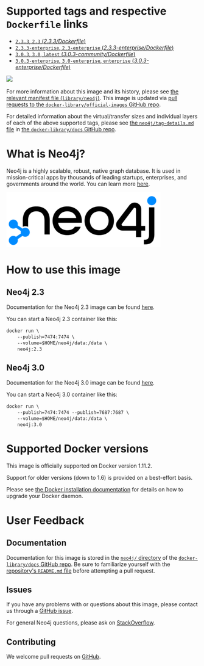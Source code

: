 # Supported tags and respective `Dockerfile` links

-	[`2.3.3`, `2.3` (*2.3.3/Dockerfile*)](https://github.com/neo4j/docker-neo4j/blob/89955a10604656aa8def4e3d658cc870818d7535/2.3.3/Dockerfile)
-	[`2.3.3-enterprise`, `2.3-enterprise` (*2.3.3-enterprise/Dockerfile*)](https://github.com/neo4j/docker-neo4j/blob/89955a10604656aa8def4e3d658cc870818d7535/2.3.3-enterprise/Dockerfile)
-	[`3.0.3`, `3.0`, `latest` (*3.0.3-community/Dockerfile*)](https://github.com/neo4j/docker-neo4j-publish/blob/860588baa6a9e97c7d10bdbc0084e4c59f3886a6/3.0.3-community/Dockerfile)
-	[`3.0.3-enterprise`, `3.0-enterprise`, `enterprise` (*3.0.3-enterprise/Dockerfile*)](https://github.com/neo4j/docker-neo4j-publish/blob/860588baa6a9e97c7d10bdbc0084e4c59f3886a6/3.0.3-enterprise/Dockerfile)

[![](https://badge.imagelayers.io/neo4j:latest.svg)](https://imagelayers.io/?images=neo4j:2.3.3,neo4j:2.3.3-enterprise,neo4j:3.0.3,neo4j:3.0.3-enterprise)

For more information about this image and its history, please see [the relevant manifest file (`library/neo4j`)](https://github.com/docker-library/official-images/blob/master/library/neo4j). This image is updated via [pull requests to the `docker-library/official-images` GitHub repo](https://github.com/docker-library/official-images/pulls?q=label%3Alibrary%2Fneo4j).

For detailed information about the virtual/transfer sizes and individual layers of each of the above supported tags, please see [the `neo4j/tag-details.md` file](https://github.com/docker-library/docs/blob/master/neo4j/tag-details.md) in [the `docker-library/docs` GitHub repo](https://github.com/docker-library/docs).

# What is Neo4j?

Neo4j is a highly scalable, robust, native graph database. It is used in mission-critical apps by thousands of leading startups, enterprises, and governments around the world. You can learn more [here](http://neo4j.com/developer).

![logo](https://raw.githubusercontent.com/docker-library/docs/c8e2434fd7f640cfb78070c28729693ad1a1d46c/neo4j/logo.png)

# How to use this image

## Neo4j 2.3

Documentation for the Neo4j 2.3 image can be found [here](http://neo4j.com/developer/docker-2.x/).

You can start a Neo4j 2.3 container like this:

```console
docker run \
    --publish=7474:7474 \
    --volume=$HOME/neo4j/data:/data \
    neo4j:2.3
```

## Neo4j 3.0

Documentation for the Neo4j 3.0 image can be found [here](http://neo4j.com/developer/docker-3.x/).

You can start a Neo4j 3.0 container like this:

```console
docker run \
    --publish=7474:7474 --publish=7687:7687 \
    --volume=$HOME/neo4j/data:/data \
    neo4j:3.0
```

# Supported Docker versions

This image is officially supported on Docker version 1.11.2.

Support for older versions (down to 1.6) is provided on a best-effort basis.

Please see [the Docker installation documentation](https://docs.docker.com/installation/) for details on how to upgrade your Docker daemon.

# User Feedback

## Documentation

Documentation for this image is stored in the [`neo4j/` directory](https://github.com/docker-library/docs/tree/master/neo4j) of the [`docker-library/docs` GitHub repo](https://github.com/docker-library/docs). Be sure to familiarize yourself with the [repository's `README.md` file](https://github.com/docker-library/docs/blob/master/README.md) before attempting a pull request.

## Issues

If you have any problems with or questions about this image, please contact us through a [GitHub issue](https://github.com/neo4j/docker-neo4j/issues).

For general Neo4j questions, please ask on [StackOverflow](http://stackoverflow.com/).

## Contributing

We welcome pull requests on [GitHub](https://github.com/neo4j/docker-neo4j/pulls).
